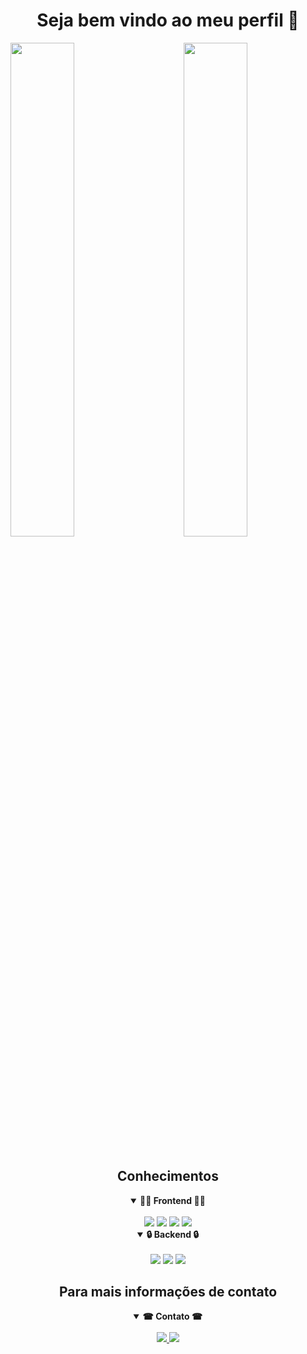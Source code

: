 
<h1 align="center">Seja bem vindo ao meu perfil 👋</h1>

<div>
  
  <img  width="45%" src="https://github-readme-stats-sigma-five.vercel.app/api?username=gioCarv&show_icons=true&theme=great-gatsby&include_all_commits=true&count_private=true"/>
  <img align="right" width="45%" src="https://github-readme-stats-sigma-five.vercel.app/api/top-langs/?username=gioCarv&layout=compact&langs_count=16&theme=great-gatsby"/>
</div>
<br>

<div  align="center"> 


<h2 align="center">Conhecimentos</h2>

<details open>
<summary><b>🐱‍👓 Frontend 🐱‍👓</b></summary>
<br>
<img src ='https://img.shields.io/badge/-JavaScript-black?style=for-the-badge&logo=javascript'>
<img src ='https://img.shields.io/badge/-HTML5-E34F26?style=for-the-badge&logo=html5&logoColor=white'>
<img src ='https://img.shields.io/badge/-CSS3-1572B6?style=for-the-badge&logo=css3'>
<img src ='https://img.shields.io/badge/-React-black?style=for-the-badge&logo=react'>
</details>


<details open>
<summary><b>🔒 Backend 🔒</b></summary>
<br>
<img src ='https://img.shields.io/badge/-JavaScript-black?style=for-the-badge&logo=javascript'>
<img src ='https://img.shields.io/badge/-Node.js-black?style=for-the-badge&logo=Node.js'>
<img src ='https://img.shields.io/badge/-MySQL-black?style=for-the-badge&logo=mysql'>

</details>



 <h2 align="center">Para mais informações de contato</h2>

 <details open>
 <summary><b>☎ Contato ☎</b></summary>
 <br>

 <a href = "https://giocarv.github.io/portfolio/">
 <img src ='https://img.shields.io/badge/-Portfolio-yellow'>
 </a>
 <a href = "https://www.linkedin.com/in/giocarv">
 <img src ='https://img.shields.io/badge/-Linkedin-lightgrey'>
 </a>
 </details>

</div> 


